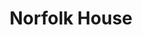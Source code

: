 ---
title: "Norfolk House"
address: "Dp1, Killykeeran, Brookeborough, Enniskillen, Co. Fermanagh BT94 4AQ"
tel: "028 8953 1681"
county: "Fermanagh"
category: "Bedandbreakfasts"
type: "Content"
lat: "54.30944"
lng: "-7.43291"
---